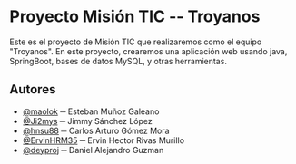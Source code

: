 # Proyecto Misión TIC -- Troyanos

Este es el proyecto de Misión TIC que realizaremos como el equipo "Troyanos".
En este proyecto, crearemos una aplicación web usando java, SpringBoot,
bases de datos MySQL, y otras herramientas.

## Autores
 - [@maolok](https://github.com/maolok) ─ Esteban Muñoz Galeano
 - [@Ji2mys](https://github.com/Ji2mys) ─ Jimmy Sánchez López
 - [@hnsu88](https://github.com/hnsu88) ─ Carlos Arturo Gómez Mora
 - [@ErvinHRM35](https://github.com/ErvinHRM35) ─ Ervin Hector Rivas Murillo
 - [@deyproj](https://github.com/deyproj) ─ Daniel Alejandro Guzman
